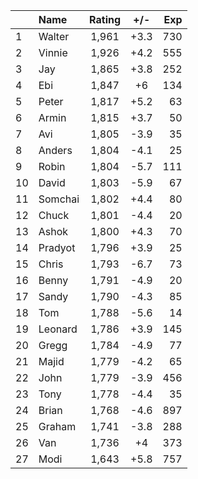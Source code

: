 | |Name|Rating|+/-|Exp|
|-|:---|:----:|:-:|--:|
|1|Walter|1,961|+3.3|730|
|2|Vinnie|1,926|+4.2|555|
|3|Jay|1,865|+3.8|252|
|4|Ebi|1,847|+6|134|
|5|Peter|1,817|+5.2|63|
|6|Armin|1,815|+3.7|50|
|7|Avi|1,805|-3.9|35|
|8|Anders|1,804|-4.1|25|
|9|Robin|1,804|-5.7|111|
|10|David|1,803|-5.9|67|
|11|Somchai|1,802|+4.4|80|
|12|Chuck|1,801|-4.4|20|
|13|Ashok|1,800|+4.3|70|
|14|Pradyot|1,796|+3.9|25|
|15|Chris|1,793|-6.7|73|
|16|Benny|1,791|-4.9|20|
|17|Sandy|1,790|-4.3|85|
|18|Tom|1,788|-5.6|14|
|19|Leonard|1,786|+3.9|145|
|20|Gregg|1,784|-4.9|77|
|21|Majid|1,779|-4.2|65|
|22|John|1,779|-3.9|456|
|23|Tony|1,778|-4.4|35|
|24|Brian|1,768|-4.6|897|
|25|Graham|1,741|-3.8|288|
|26|Van|1,736|+4|373|
|27|Modi|1,643|+5.8|757|
